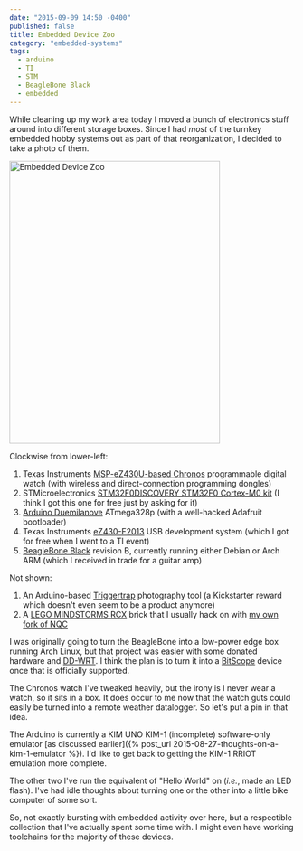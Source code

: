 ```yaml
---
date: "2015-09-09 14:50 -0400"
published: false
title: Embedded Device Zoo
category: "embedded-systems"
tags: 
  - arduino
  - TI
  - STM
  - BeagleBone Black
  - embedded
---
```


While cleaning up my work area today I moved a bunch of electronics stuff around into different storage boxes. Since I had _most_ of the turnkey embedded hobby systems out as part of that reorganization, I decided to take a photo of them.

<a data-flickr-embed="true"  href="https://www.flickr.com/photos/clvrmnky/21285543061/in/datetaken-public/" title="Embedded Device Zoo"><img src="https://farm6.staticflickr.com/5685/21285543061_bd6884476c.jpg" width="372" height="500" alt="Embedded Device Zoo"></a><script async src="//embedr.flickr.com/assets/client-code.js" charset="utf-8"></script>

<!--more-->

Clockwise from lower-left:

1. Texas Instruments [MSP-eZ430U-based Chronos](http://www.ti.com/tool/ez430-chronos) programmable digital watch (with wireless and direct-connection programming dongles)
2. STMicroelectronics [STM32F0DISCOVERY STM32F0 Cortex-M0 kit](http://www.st.com/web/catalog/tools/FM116/CL1620/SC959/SS1532/LN1848/PF253215) (I think I got this one for free just by asking for it)
3. [Arduino Duemilanove](https://www.arduino.cc/en/Main/ArduinoBoardDuemilanove) ATmega328p (with a well-hacked Adafruit bootloader)
4. Texas Instruments [eZ430-F2013](http://www.ti.com/tool/EZ430-F2013) USB development system (which I got for free when I went to a TI event)
5. [BeagleBone Black](http://beagleboard.org/black) revision B, currently running either Debian or Arch ARM (which I received in trade for a guitar amp)

Not shown:

1. An Arduino-based [Triggertrap](http://www.triggertrap.com/) photography tool (a Kickstarter reward which doesn't even seem to be a product anymore)
2. A [LEGO MINDSTORMS RCX](https://en.wikipedia.org/wiki/Lego_Mindstorms#RCX) brick that I usually hack on with [my own fork of NQC](https://github.com/jverne/nqc)

I was originally going to turn the BeagleBone into a low-power edge box running Arch Linux, but that project was easier with some donated hardware and [DD-WRT](http://www.dd-wrt.com/site/index). I think the plan is to turn it into a [BitScope](http://www.bitscope.com/) device once that is officially supported.

The Chronos watch I've tweaked heavily, but the irony is I never wear a watch, so it sits in a box. It does occur to me now that the watch guts could easily be turned into a remote weather datalogger. So let's put a pin in that idea.

The Arduino is currently a KIM UNO KIM-1 (incomplete) software-only emulator [as discussed earlier]({% post_url 2015-08-27-thoughts-on-a-kim-1-emulator %}). I'd like to get back to getting the KIM-1 RRIOT emulation more complete.

The other two I've run the equivalent of "Hello World" on (_i.e._, made an LED flash). I've had idle thoughts about turning one or the other into a little bike computer of some sort.

So, not exactly bursting with embedded activity over here, but a respectible collection that I've actually spent some time with. I might even have working toolchains for the majority of these devices.
